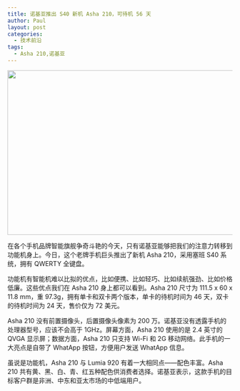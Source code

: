 ```yaml
---
title: 诺基亚推出 S40 新机 Asha 210，可待机 56 天
author: Paul
layout: post
categories:
  - 技术前沿
tags:
  - Asha 210,诺基亚
---  
```


<img style="display: block; margin-left: auto; margin-right: auto;" src="http://img.hz.mk/2013-0406/Asha-210.jpg" alt="" width="600" height="369" />

在各个手机品牌智能旗舰争奇斗艳的今天，只有诺基亚能够把我们的注意力转移到功能机身上。今日，这个老牌手机巨头推出了新机 Asha 210，采用塞班 S40 系统，拥有 QWERTY 全键盘。

功能机有智能机难以比拟的优点，比如便携、比如轻巧、比如续航强劲、比如价格低廉。这些优点我们在 Asha 210 身上都可以看到。Asha 210 尺寸为 111.5 x 60 x 11.8 mm，重 97.3g，拥有单卡和双卡两个版本，单卡的待机时间为 46 天，双卡的待机时间为 24 天，售价仅为 72 美元。

Asha 210 没有前置摄像头，后置摄像头像素为 200 万。诺基亚没有透露手机的处理器型号，应该不会高于 1GHz。屏幕方面，Asha 210 使用的是 2.4 英寸的 QVGA 显示屏；数据方面，Asha 210 只支持 Wi-Fi 和 2G 移动网络。此手机的一大亮点是自带了 WhatApp 按钮，方便用户发送 WhatApp 信息。

虽说是功能机，Asha 210 与 Lumia 920 有着一大相同点&mdash;&mdash;配色丰富。Asha 210 共有黄、黑、白、青、红五种配色供消费者选择。诺基亚表示，这款手机的目标客户群是非洲、中东和亚太市场的中低端用户。